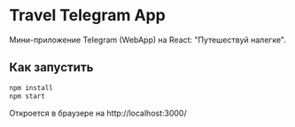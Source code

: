 # Travel Telegram App

Мини-приложение Telegram (WebApp) на React: "Путешествуй налегке".

## Как запустить

```bash
npm install
npm start
```

Откроется в браузере на http://localhost:3000/
